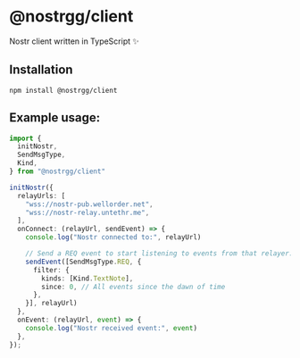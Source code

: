 # @nostrgg/client

Nostr client written in TypeScript ✨

## Installation

```
npm install @nostrgg/client
```

## Example usage:

```typescript
import {
  initNostr,
  SendMsgType,
  Kind,
} from "@nostrgg/client"

initNostr({
  relayUrls: [
    "wss://nostr-pub.wellorder.net",
    "wss://nostr-relay.untethr.me",
  ],
  onConnect: (relayUrl, sendEvent) => {
    console.log("Nostr connected to:", relayUrl)

    // Send a REQ event to start listening to events from that relayer:
    sendEvent([SendMsgType.REQ, {
      filter: {
        kinds: [Kind.TextNote],
        since: 0, // All events since the dawn of time
      },
    }], relayUrl)
  },
  onEvent: (relayUrl, event) => {
    console.log("Nostr received event:", event)
  },
});
```

